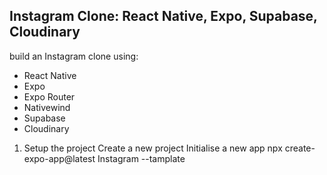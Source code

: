 ## Instagram Clone: React Native, Expo, Supabase, Cloudinary

build an Instagram clone using:

- React Native
- Expo
- Expo Router
- Nativewind
- Supabase
- Cloudinary

1. Setup the project
   Create a new project
   Initialise a new app
   npx create-expo-app@latest Instagram --tamplate
